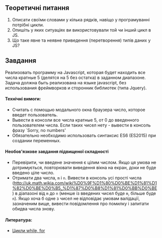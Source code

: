 ## Теоретичні питання

1. Описати своїми словами у кілька рядків, навіщо у програмуванні потрібні цикли.
2. Опишіть у яких ситуаціях ви використовували той чи інший цикл в JS.
3. Що таке явне та неявне приведення (перетворення) типів даних у JS?

## Завдання

Реализовать программу на Javascript, которая будет находить все числа кратные 5 (делятся на 5 без остатка) в заданном диапазоне. Задача должна быть реализована на языке javascript, без использования фреймворков и сторонник библиотек (типа Jquery).

#### Технічні вимоги:

- Считать с помощью модального окна браузера число, которое введет пользователь.
- Вывести в консоли все числа кратные 5, от 0 до введенного пользователем числа. Если таких чисел нету - вывести в консоль фразу `Sorry, no numbers'
- Обязательно необходимо использовать синтаксис ES6 (ES2015) при создании переменных.

#### Необов'язкове завдання підвищеної складності

- Перевірити, чи введене значення є цілим числом. Якщо ця умова не дотримується, повторювати виведення вікна на екран, доки не буде введено ціле число.
- Отримати два числа, `m` і `n`. Вивести в консоль усі прості числа (http://uk.math.wikia.com/wiki%D0%9F%D1%80%D0%BE%D1%81%D1%82%D0%BE%D0%B5_%D1%87%D0%B8%D1%81%D0%BB%D0%BE) в діапазоні від `m` до `n` (менше із введених чисел буде `m`, більше буде `n`). Якщо хоча б одне з чисел не відповідає умовам валідації, зазначеним вище, вивести повідомлення про помилку і запитати обидва числа знову.

#### Литература:

- [Цикли while, for](https://learn.javascript.ru/while-for)
